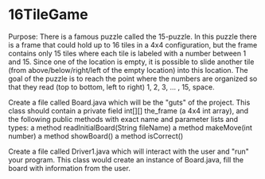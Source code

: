 # 16TileGame

Purpose:
There is a famous puzzle called the 15-puzzle. In this puzzle there is a frame that could hold up to 16 tiles in a 4x4 configuration, but the frame contains only 15 tiles where each tile is labeled with a number between 1 and 15. Since one of the location is empty, it is possible to slide another tile (from above/below/right/left of the empty location) into this location. The goal of the puzzle is to reach the point where the numbers are organized so that they read (top to bottom, left to right) 1, 2, 3, ... , 15, space.

Create a file called Board.java which will be the "guts" of the project. This class should contain a private field int[][] the_frame (a 4x4 int array), and the following public methods with exact name and parameter lists and types:
  a method readInitialBoard(String fileName)
  a method makeMove(int number)
  a method showBoard()
  a method isCorrect()

Create a file called Driver1.java which will interact with the user and "run" your program. This class would create an instance of Board.java, fill the board with information from the user.

